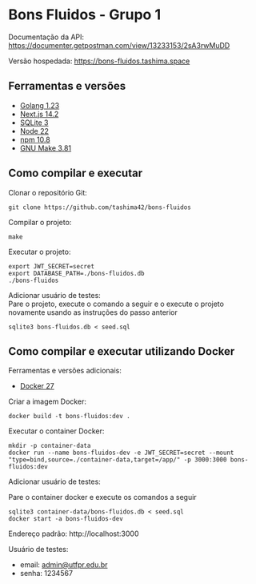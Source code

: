 # Bons Fluidos - Grupo 1

Documentação da API: https://documenter.getpostman.com/view/13233153/2sA3rwMuDD

Versão hospedada: https://bons-fluidos.tashima.space

## Ferramentas e versões

- [Golang 1.23](https://go.dev/)
- [Next.js 14.2](https://nextjs.org/)
- [SQLite 3](https://www.sqlite.org/)
- [Node 22](https://nodejs.org/en)
- [npm 10.8](https://www.npmjs.com/)
- [GNU Make 3.81](https://www.gnu.org/software/make/)

## Como compilar e executar
Clonar o repositório Git:
```
git clone https://github.com/tashima42/bons-fluidos
```

Compilar o projeto:

```
make
```

Executar o projeto:

```
export JWT_SECRET=secret
export DATABASE_PATH=./bons-fluidos.db
./bons-fluidos
```

Adicionar usuário de testes:  
Pare o projeto, execute o comando a seguir e o execute o projeto novamente usando as instruções do passo anterior

```
sqlite3 bons-fluidos.db < seed.sql
```

## Como compilar e executar utilizando Docker

Ferramentas e versões adicionais:

- [Docker 27](https://www.docker.com/)

Criar a imagem Docker:

```
docker build -t bons-fluidos:dev .
```

Executar o container Docker:

```
mkdir -p container-data
docker run --name bons-fluidos-dev -e JWT_SECRET=secret --mount "type=bind,source=./container-data,target=/app/" -p 3000:3000 bons-fluidos:dev
```

Adicionar usuário de testes:

Pare o container docker e execute os comandos a seguir

```
sqlite3 container-data/bons-fluidos.db < seed.sql
docker start -a bons-fluidos-dev
```

Endereço padrão: http://localhost:3000

Usuário de testes:

- email: admin@utfpr.edu.br
- senha: 1234567

